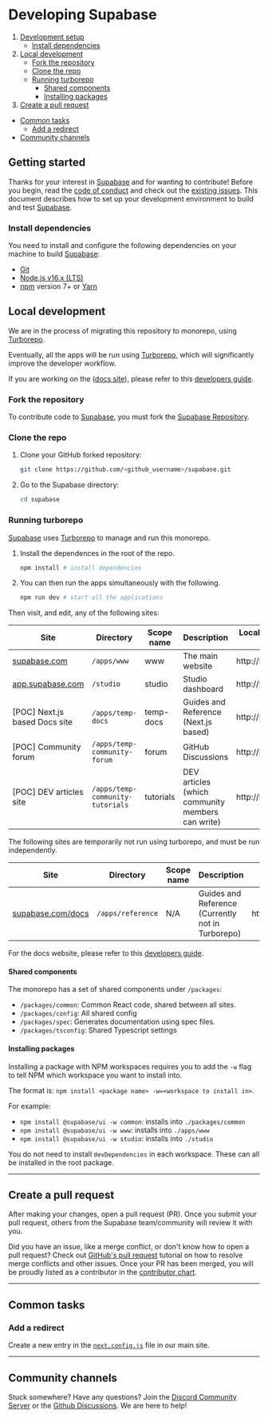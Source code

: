 # Developing Supabase

1. [Development setup](#development-setup)
    - [Install dependencies](#install-dependencies)
2. [Local development](#local-development)
   - [Fork the repository](#fork-the-repository)
   - [Clone the repo](#clone-the-repo)
   - [Running turborepo](#running-turborepo)
      - [Shared components](#shared-components)
      - [Installing packages](#installing-packages)    
3. [Create a pull request](#create-a-pull-request)

- [Common tasks](#common-tasks)
  - [Add a redirect](#add-a-redirect)
- [Community channels](#community-channels)

## Getting started

Thanks for your interest in [Supabase](https://supabase.com) and for wanting to contribute! Before you begin, read the
[code of conduct](https://github.com/supabase/.github/blob/main/CODE_OF_CONDUCT.md) and check out the
[existing issues](https://github.com/supabase/supabase/issues).
This document describes how to set up your development environment to build and test [Supabase](https://supabase.com).

### Install dependencies

You need to install and configure the following dependencies on your machine to build [Supabase](https://supabase.com):

- [Git](http://git-scm.com/)
- [Node.js v16.x (LTS)](http://nodejs.org)
- [npm](https://www.npmjs.com/) version 7+ or [Yarn](https://yarnpkg.com/)

## Local development

We are in the process of migrating this repository to monorepo, using [Turborepo](https://turborepo.org/docs).

Eventually, all the apps will be run using [Turborepo](https://turborepo.org/docs), which will significantly improve the developer workflow.

If you are working on the ([docs site](https://supabase.com/docs)), please refer to this [developers guide](https://github.com/supabase/supabase/tree/master/apps/reference/DEVELOPERS.md).

### Fork the repository

To contribute code to [Supabase](https://supabase.com), you must fork the [Supabase Repository](https://github.com/supabase/supabase).

### Clone the repo

1. Clone your GitHub forked repository:

   ```sh
   git clone https://github.com/<github_username>/supabase.git
   ```

1. Go to the Supabase directory:
   ```sh
   cd supabase
   ```

### Running turborepo

[Supabase](https://supabase.com) uses [Turborepo](https://turborepo.org/docs) to manage and run this monorepo.

1. Install the dependences in the root of the repo.
   ```sh
   npm install # install dependencies
   ```

2. You can then run the apps simultaneously with the following.
   ```sh
   npm run dev # start all the applications
   ```

Then visit, and edit, any of the following sites:

Site | Directory | Scope name | Description | Local development server
---- | --------- | ---------- | ----------- | ------------------------
[supabase.com](https://supabase.com) | `/apps/www` | www | The main website | http://localhost:3000
[app.supabase.com](https://app.supabase.com) | `/studio` | studio | Studio dashboard | http://localhost:8082
[POC] Next.js based Docs site | `/apps/temp-docs` | temp-docs | Guides and Reference (Next.js based) | http://localhost:3001  
[POC] Community forum | `/apps/temp-community-forum` | forum | GitHub Discussions | http://localhost:3002
[POC] DEV articles site | `/apps/temp-community-tutorials` | tutorials | DEV articles (which community members can write) | http://localhost:3003

The following sites are temporarily not run using turborepo, and must be run independently.

Site | Directory | Scope name | Description | Local development server
---- | --------- | ---------- | ----------- | ------------------------ 
[supabase.com/docs](https://supabase.com/docs) | `/apps/reference` | N/A | Guides and Reference (Currently not in Turborepo) | http://localhost:3010/docs

For the docs website, please refer to this [developers guide](https://github.com/supabase/supabase/tree/master/apps/reference/DEVELOPERS.md).

#### Shared components

The monorepo has a set of shared components under `/packages`:

- `/packages/common`: Common React code, shared between all sites.
- `/packages/config`: All shared config
- `/packages/spec`: Generates documentation using spec files.
- `/packages/tsconfig`: Shared Typescript settings

#### Installing packages

Installing a package with NPM workspaces requires you to add the `-w` flag to tell NPM which workspace you want to install into.

The format is: `npm install <package name> -w=<workspace to install in>`.

For example:

- `npm install @supabase/ui -w common`: installs into `./packages/common`
- `npm install @supabase/ui -w www`: installs into `./apps/www`
- `npm install @supabase/ui -w studio`: installs into `./studio`

You do not need to install `devDependencies` in each workspace. These can all be installed in the root package.

---

## Create a pull request

After making your changes, open a pull request (PR). Once you submit your pull request, others from the Supabase team/community will review it with you.

Did you have an issue, like a merge conflict, or don't know how to open a pull request? Check out [GitHub's pull request](https://docs.github.com/en/pull-requests/collaborating-with-pull-requests) tutorial on how to resolve merge conflicts and other issues. Once your PR has been merged, you will be proudly listed as a contributor in the [contributor chart](https://github.com/supabase/supabase/graphs/contributors).


---

## Common tasks

### Add a redirect

Create a new entry in the [`next.config.js`](https://github.com/supabase/supabase/blob/master/apps/www/next.config.js) file in our main site.

---

## Community channels

Stuck somewhere? Have any questions? Join the [Discord Community Server](https://discord.supabase.com/) or the [Github Discussions](https://github.com/supabase/supabase/discussions). We are here to help!
